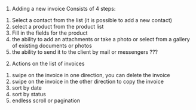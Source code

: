 1. Adding a new invoice
  Consists of 4 steps:
1) Select a contact from the list (it is possible to add a new contact)
2) select a product from the product list
3) Fill in the fields for the product
4) the ability to add an attachments or take a photo or select from a gallery of existing documents or photos
5) the ability to send it to the client by mail or messengers  ???

2. Actions on the list of invoices
1) swipe on the invoice in one direction, you can delete the invoice
2) swipe on the invoice in the other direction to copy the invoice
3) sort by date
4) sort by status
5) endless scroll or pagination
